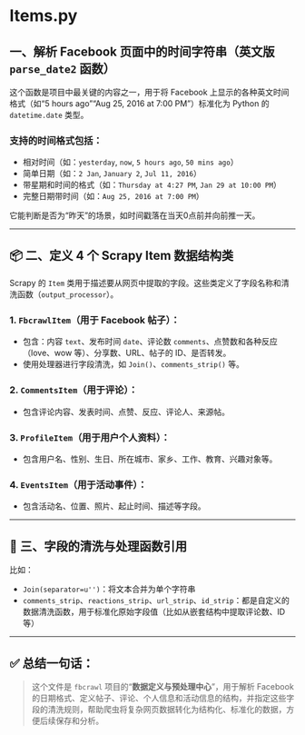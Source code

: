 # Items.py

##  一、**解析 Facebook 页面中的时间字符串**（英文版 `parse_date2` 函数）

这个函数是项目中最关键的内容之一，用于将 Facebook 上显示的各种英文时间格式（如“5 hours ago”“Aug 25, 2016 at 7:00 PM”）标准化为 Python 的 `datetime.date` 类型。

### 支持的时间格式包括：

- 相对时间（如：`yesterday`, `now`, `5 hours ago`, `50 mins ago`）
- 简单日期（如：`2 Jan`, `January 2`, `Jul 11, 2016`）
- 带星期和时间的格式（如：`Thursday at 4:27 PM`, `Jan 29 at 10:00 PM`）
- 完整日期带时间（如：`Aug 25, 2016 at 7:00 PM`）

它能判断是否为“昨天”的场景，如时间戳落在当天0点前并向前推一天。

------

## 📦 二、**定义 4 个 Scrapy Item 数据结构类**

Scrapy 的 `Item` 类用于描述要从网页中提取的字段。这些类定义了字段名称和清洗函数（`output_processor`）。

### 1. `FbcrawlItem`（用于 Facebook 帖子）：

- 包含：内容 `text`、发布时间 `date`、评论数 `comments`、点赞数和各种反应（love、wow 等）、分享数、URL、帖子的 ID、是否转发。
- 使用处理器进行字段清洗，如 `Join()`、`comments_strip()` 等。

### 2. `CommentsItem`（用于评论）：

- 包含评论内容、发表时间、点赞、反应、评论人、来源帖。

### 3. `ProfileItem`（用于用户个人资料）：

- 包含用户名、性别、生日、所在城市、家乡、工作、教育、兴趣对象等。

### 4. `EventsItem`（用于活动事件）：

- 包含活动名、位置、照片、起止时间、描述等字段。

------

## 🧼 三、**字段的清洗与处理函数引用**

比如：

- `Join(separator=u'')`：将文本合并为单个字符串
- `comments_strip`、`reactions_strip`、`url_strip`、`id_strip`：都是自定义的数据清洗函数，用于标准化原始字段值（比如从嵌套结构中提取评论数、ID等）

------

## ✅ 总结一句话：

> 这个文件是 `fbcrawl` 项目的“**数据定义与预处理中心**”，用于解析 Facebook 的日期格式、定义帖子、评论、个人信息和活动信息的结构，并指定这些字段的清洗规则，帮助爬虫将复杂网页数据转化为结构化、标准化的数据，方便后续保存和分析。